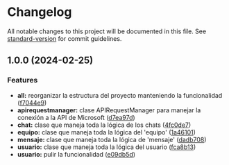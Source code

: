 # Changelog

All notable changes to this project will be documented in this file. See [standard-version](https://github.com/conventional-changelog/standard-version) for commit guidelines.

## 1.0.0 (2024-02-25)


### Features

* **all:** reorganizar la estructura del proyecto manteniendo la funcionalidad ([f7044e9](https://github.com/Karmelo1984/Microsoft_Teams_Backups/commit/f7044e98b819f10c699a9b114710f8303398367b))
* **apirequestmanager:** clase APIRequestManager para manejar la conexión a la API de Microsoft ([d7ea97d](https://github.com/Karmelo1984/Microsoft_Teams_Backups/commit/d7ea97db4fef99ee8cf2e0d94c9354c657009bd3))
* **chat:** clase que maneja toda la lógica de los chats ([4fc0de7](https://github.com/Karmelo1984/Microsoft_Teams_Backups/commit/4fc0de72b2349a7d1f4442ea7ca5e370828eec1d))
* **equipo:** clase que maneja toda la lógica del 'equipo' ([1a46101](https://github.com/Karmelo1984/Microsoft_Teams_Backups/commit/1a461016dbe10a440803eec815f1f1c6b1d87e40))
* **mensaje:** clase que maneja toda la lógica de 'mensaje' ([dadb708](https://github.com/Karmelo1984/Microsoft_Teams_Backups/commit/dadb7088beaaf1b8bced61912d7e55a0ac656d15))
* **usuario:** clase que maneja toda la lógica del usuario ([fca8b13](https://github.com/Karmelo1984/Microsoft_Teams_Backups/commit/fca8b13cbb8af3798b33000e30bf73351360bbe3))
* **usuario:** pulir la funcionalidad ([e09db5d](https://github.com/Karmelo1984/Microsoft_Teams_Backups/commit/e09db5dc543c167fec040cac6811061f81cc0a35))
